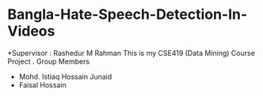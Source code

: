 # Bangla-Hate-Speech-Detection-In-Videos

  *Supervisor : Rashedur M Rahman
This is my CSE419 (Data Mining) Course Project .
Group Members
 * Mohd. Istiaq Hossain Junaid
 * Faisal Hossain 
